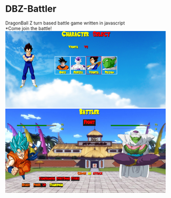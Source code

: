 # DBZ-Battler
DragonBall Z turn based battle game written in javascript  
*Come join the battle! 
![alt tag](https://raw.githubusercontent.com/010josh010/DBZ-Battler/master/assets/img/example_1.png)
![alt tag](https://raw.githubusercontent.com/010josh010/DBZ-Battler/master/assets/img/example_2.png)
